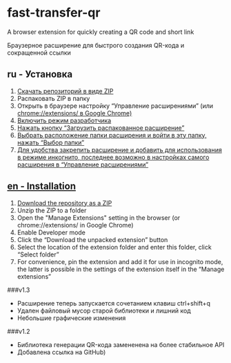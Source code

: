 # fast-transfer-qr
A browser extension for quickly creating a QR code and short link

Браузерное расширение для быстрого создания QR-кода и сокращенной ссылки
## ru - Установка
1. <a href="https://github.com/ifeart/fast-transfer-qr/archive/refs/heads/main.zip">Скачать репозиторий в виде ZIP</a>
2. Распаковать ZIP в папку
3. Открыть в браузере настройку “Управление расширениями” (или <a href="chrome://extensions/">chrome://extensions/ в Google Chrome)
4. Включить режим разработчика
5. Нажать кнопку “Загрузить распакованное расширение”
6. Выбрать расположение папки расширения и войти в эту папку, нажать “Выбор папки”
7. Для удобства закрепить расширение и добавить для использования в режиме инкогнито, последнее возможно в настройках самого расширения в “Управление расширениями”
## en - Installation
1. <a href="https://github.com/ifeart/fast-transfer-qr/archive/refs/heads/main.zip">Download the repository as a ZIP</a>
2. Unzip the ZIP to a folder
3. Open the "Manage Extensions" setting in the browser (or chrome://extensions/ in Google Chrome)
4. Enable Developer mode
5. Click the “Download the unpacked extension” button
6. Select the location of the extension folder and enter this folder, click “Select folder”
7. For convenience, pin the extension and add it for use in incognito mode, the latter is possible in the settings of the extension itself in the “Manage extensions”

###v1.3
- Расширение теперь запускается сочетанием клавиш ctrl+shift+q
- Удален файловый мусор старой библиотеки и лишний код
- Небольшие графические изменения

###v1.2
- Библиотека генерации QR-кода замененена на более стабильное API
- Добавлена ссылка на GitHub)

